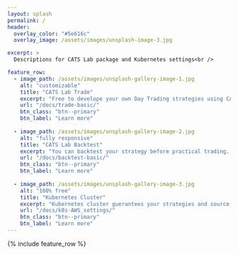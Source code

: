```yaml
---
layout: splash
permalink: /
header:
  overlay_color: "#5e616c"
  overlay_image: /assets/images/unsplash-image-3.jpg

excerpt: >
  Descriptions for CATS Lab package and Kubernetes settings<br />

feature_row:
  - image_path: /assets/images/unsplash-gallery-image-1.jpg
    alt: "customizable"
    title: "CATS Lab Trade"
    excerpt: "Free to develope your own Day Trading strategies using CATS Lab package! <br /> CATS Lab 패키지를 이용하여 자신만의 데이트레이딩 전략을 구현해 보세요!"
    url: "/docs/trade-basic/"
    btn_class: "btn--primary"
    btn_label: "Learn more"
    
  - image_path: /assets/images/unsplash-gallery-image-2.jpg
    alt: "fully responsive"
    title: "CATS Lab Backtest"
    excerpt: "You can backtest your strategy before practical trading. <br /> 백테스트 기능을 이용하여 직접 구현한 전략의 수익률 미리 확인해 보세요."
    url: "/docs/backtest-basic/"
    btn_class: "btn--primary"
    btn_label: "Learn more"
    
  - image_path: /assets/images/unsplash-gallery-image-3.jpg
    alt: "100% free"
    title: "Kubernetes Cluster"
    excerpt: "Kubernetes cluster guerantees your strategies and source codes safely. <br /> 쿠버네티스 클러스터를 이용하여, 직접 구현한 전략 및 소스코드의 노출없이 안전하게 사용할 수 있습니다."
    url: "/docs/k8s-AWS_settings/"
    btn_class: "btn--primary"
    btn_label: "Learn more"      
---
```


{% include feature_row %}